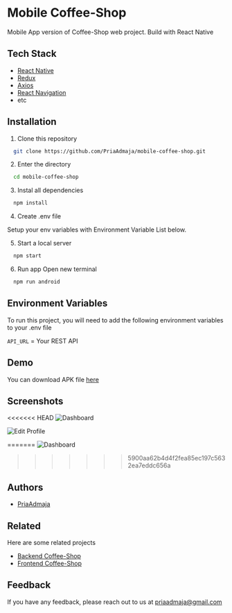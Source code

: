 
# Mobile Coffee-Shop

Mobile App version of Coffee-Shop web project. Build with React Native


## Tech Stack

- [React Native](https://reactnative.dev/)
- [Redux](https://redux.js.org/)
- [Axios](https://axios-http.com/)
- [React Navigation](https://reactnavigation.org/)
- etc


## Installation

1. Clone this repository

```bash
  git clone https://github.com/PriaAdmaja/mobile-coffee-shop.git
```
2. Enter the directory
```bash
  cd mobile-coffee-shop
```
3. Instal all dependencies
```bash
  npm install
```
4. Create .env file

  Setup your env variables with Environment Variable List below.

5. Start a local server
```bash
  npm start
```
6. Run app
Open new terminal
```bash
  npm run android
```
## Environment Variables

To run this project, you will need to add the following environment variables to your .env file

`API_URL` = Your REST API



## Demo

You can download APK file [here](https://drive.google.com/drive/folders/16PiUqnpOnWaWCKVdJAiEfCuCr4VXMRVi?usp=sharing)


## Screenshots

<<<<<<< HEAD
![Dashboard](https://user-images.githubusercontent.com/109842306/245359211-9b34755a-03b3-4235-adcc-05883f85c6e9.jpg)

![Edit Profile](https://user-images.githubusercontent.com/109842306/245359240-34182535-7b88-4136-b8d5-84e9498178c3.jpg)


=======
![Dashboard](https://user-images.githubusercontent.com/109842306/244989832-de866c76-1882-4352-bba3-3f0dc79c0fd1.jpg)


>>>>>>> 5900aa62b4d4f2fea85ec197c5632ea7eddc656a
## Authors

- [PriaAdmaja](https://github.com/PriaAdmaja)


## Related

Here are some related projects

- [Backend Coffee-Shop](https://github.com/PriaAdmaja/backend-coffee_shop)
- [Frontend Coffee-Shop](https://github.com/PriaAdmaja/client-coffee-shop-react.git)



## Feedback

If you have any feedback, please reach out to us at priaadmaja@gmail.com


